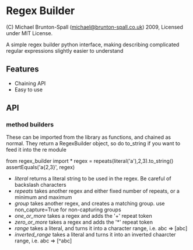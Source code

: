 Regex Builder
=============

(C) Michael Brunton-Spall (michael@brunton-spall.co.uk) 2009, Licensed under MIT License.

A simple regex builder python interface, making describing complicated regular expressions slightly easier to understand

Features
--------

 * Chaining API
 * Easy to use

API
---

### method builders

These can be imported from the library as functions, and chained as normal.
They return a RegexBuilder object, so do to_string if you want to feed it into the re module

  from regex_builder import *
  regex = repeats(literal('a'),2,3).to_string()
  assertEquals('a{2,3}', regex)

 * _literal_ returns a literal string to be used in the regex.  Be careful of backslash characters
 * _repeats_ takes another regex and either fixed number of repeats, or a minimum and maximum
 * _group_ takes another regex, and creates a matching group.  use non_capture=True for non-capturing groups
 * _one_or_more_ takes a regex and adds the '+' repeat token
 * _zero_or_more_ takes a regex and adds the '*' repeat token
 * _range_ takes a literal, and turns it into a character range, i.e. abc => [abc]
 * _inverted_range_ takes a literal and turns it into an inverted chaarcter range, i.e. abc => [^abc]


